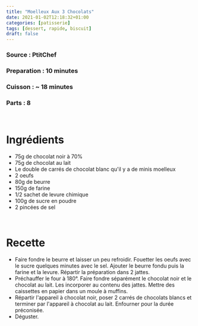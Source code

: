 ```yaml
---
title: "Moelleux Aux 3 Chocolats"
date: 2021-01-02T12:18:32+01:00
categories: [patisserie]
tags: [dessert, rapide, biscuit]
draft: false
---
```

### Source : PtitChef
### Preparation : 10 minutes
### Cuisson : ~ 18 minutes
### Parts : 8
&nbsp;

# Ingrédients
- 75g de chocolat noir à 70%
- 75g de chocolat au lait
- Le double de carrés de chocolat blanc qu'il y a de minis moelleux
- 2 oeufs
- 80g de beurre
- 150g de farine
- 1/2 sachet de levure chimique
- 100g de sucre en poudre
- 2 pincées de sel

&nbsp;

# Recette
- Faire fondre le beurre et laisser un peu refroidir. Fouetter les oeufs avec le sucre quelques minutes avec le sel. Ajouter le beurre fondu puis la farine et la levure. Répartir la préparation dans 2 jattes.
- Préchauffer le four à 180°. Faire fondre séparément le chocolat noir et le chocolat au lait. Les incorporer au contenu des jattes. Mettre des caissettes en papier dans un moule à muffins.
- Répartir l'appareil à chocolat noir, poser 2 carrés de chocolats blancs et terminer par l'appareil à chocolat au lait. Enfourner pour la durée préconisée.
- Déguster.